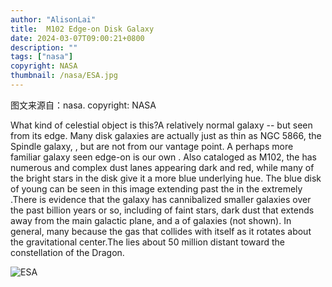 ```yaml
---
author: "AlisonLai"
title:  M102 Edge-on Disk Galaxy 
date: 2024-03-07T09:00:21+0800
description: ""
tags: ["nasa"]
copyright: NASA
thumbnail: /nasa/ESA.jpg
---
```

图文来源自：nasa.  copyright: NASA

  What kind of celestial object is this?A relatively normal galaxy -- but seen from its edge. Many disk galaxies are actually just as thin as NGC 5866, the Spindle galaxy, , but are not  from our vantage point.  A perhaps more familiar galaxy seen edge-on is our own . Also cataloged as M102, the  has numerous and complex dust lanes appearing dark and red, while many of the bright stars in the disk give it a more blue underlying hue. The blue disk of young  can be seen in this  image extending past the  in the extremely .There is evidence that the  galaxy has cannibalized smaller galaxies over the past billion years or so, including  of faint stars, dark dust that extends away from the main galactic plane, and a  of galaxies (not shown). In general, many  because the gas that  collides with itself as it rotates about the gravitational center.The  lies about 50 million  distant toward the constellation of the Dragon.

![ESA](/nasa/ESA.jpg)


